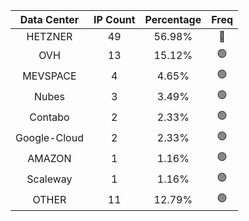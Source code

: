 | Data Center | IP Count | Percentage | Freq |
|:------------:|:--------:|:-----------:|:-----:|
| HETZNER | 49 | 56.98% | 🔴 |
| OVH | 13 | 15.12% | 🟢 |
| MEVSPACE | 4 | 4.65% | 🟢 |
| Nubes | 3 | 3.49% | 🟢 |
| Contabo | 2 | 2.33% | 🟢 |
| Google-Cloud | 2 | 2.33% | 🟢 |
| AMAZON | 1 | 1.16% | 🟢 |
| Scaleway | 1 | 1.16% | 🟢 |
| OTHER | 11 | 12.79% | 🟢 |